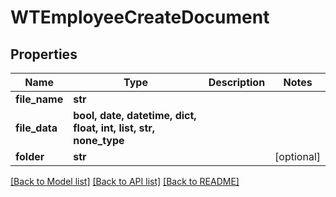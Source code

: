 # WTEmployeeCreateDocument


## Properties
Name | Type | Description | Notes
------------ | ------------- | ------------- | -------------
**file_name** | **str** |  | 
**file_data** | **bool, date, datetime, dict, float, int, list, str, none_type** |  | 
**folder** | **str** |  | [optional] 

[[Back to Model list]](../README.md#documentation-for-models) [[Back to API list]](../README.md#documentation-for-api-endpoints) [[Back to README]](../README.md)


